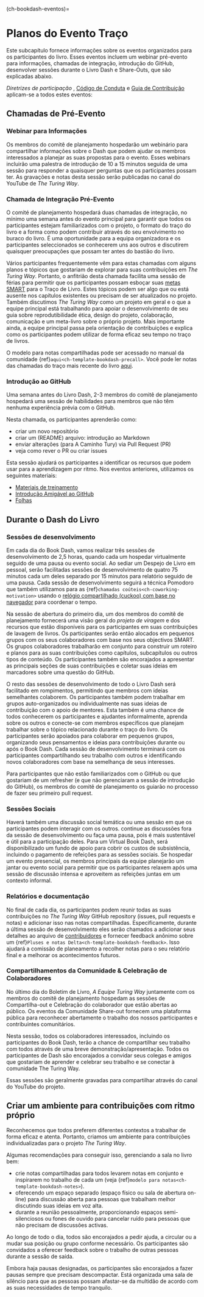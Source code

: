 (ch-bookdash-eventos)=
# Planos do Evento Traço

Este subcapítulo fornece informações sobre os eventos organizados para os participantes do livro. Esses eventos incluem um webinar pré-evento para informações, chamadas de integração, introdução do GitHub, desenvolver sessões durante o Livro Dash e Share-Outs, que são explicadas abaixo.

_Diretrizes de participação_ , [Código de Conduta](https://the-turing-way.netlify.app/community-handbook/coc.html) e [Guia de Contribuição](https://github.com/alan-turing-institute/the-turing-way/blob/main/CONTRIBUTING.md) aplicam-se a todos estes eventos:

## Chamadas de Pré-Evento

### Webinar para Informações

Os membros do comitê de planejamento hospedarão um webinário para compartilhar informações sobre o Dash que podem ajudar os membros interessados a planejar as suas propostas para o evento. Esses webinars incluirão uma palestra de introdução de 10 a 15 minutos seguida de uma sessão para responder a quaisquer perguntas que os participantes possam ter. As gravações e notas desta sessão serão publicadas no canal do YouTube de _The Turing Way_.

### Chamada de Integração Pré-Evento

O comité de planejamento hospedará duas chamadas de integração, no mínimo uma semana antes do evento principal para garantir que todos os participantes estejam familiarizados com o projeto, o formato do traço do livro e a forma como podem contribuir através do seu envolvimento no buraco do livro. É uma oportunidade para a equipa organizadora e os participantes seleccionados se conhecerem uns aos outros e discutirem quaisquer preocupações que possam ter antes do bastião do livro.

Vários participantes frequentemente vêm para estas chamadas com alguns planos e tópicos que gostariam de explorar para suas contribuições em _The Turing Way_. Portanto, o anfitrião desta chamada facilita uma sessão de férias para permitir que os participantes possam esboçar suas [metas SMART](https://www.atlassian.com/blog/productivity/how-to-write-smart-goals) para o Traço de Livro. Estes tópicos podem ser algo que ou está ausente nos capítulos existentes ou precisam de ser atualizados no projeto. Também discutimos _The Turing Way_ como um projeto em geral e o que a equipe principal está trabalhando para apoiar o desenvolvimento de seu guia sobre reprodutibilidade ética, design do projeto, colaboração, comunicação e um meta-livro sobre o próprio projeto. Mais importante ainda, a equipe principal passa pela orientação de contribuições e explica como os participantes podem utilizar de forma eficaz seu tempo no traço de livros.

O modelo para notas compartilhadas pode ser acessado no manual da comunidade {ref}`aqui<ch-template-bookdash-precall>`. Você pode ler notas das chamadas do traço mais recente do livro [aqui](https://hackmd.io/@turingway).

### Introdução ao GitHub

Uma semana antes do Livro Dash, 2-3 membros do comitê de planejamento hospedará uma sessão de habilidades para membros que não têm nenhuma experiência prévia com o GitHub.

Nesta chamada, os participantes aprenderão como:
- criar um novo repositório
- criar um (README) arquivo: introdução ao Markdown
- enviar alterações (para A Caminho Tury) via Pull Request (PR)
- veja como rever o PR ou criar issues

Esta sessão ajudará os participantes a identificar os recursos que podem usar para a aprendizagem por ritmo. Nos eventos anteriores, utilizamos os seguintes materiais:
- [Materiais de treinamento](https://malvikasharan.github.io/developing_collaborative_document)
- [Introdução Amigável ao GitHub](https://docs.google.com/presentation/d/e/2PACX-1vR-Qu4kYulSMGnnAHH9-OonNiLkaJrsolEecEkt0VD5_3PmKWePmiSQwxK3QHoq5gNsL-MJKowmgsAx/pub?start=false&loop=false&delayms=3000)
- [Folhas](https://guides.github.com/pdfs/markdown-cheatsheet-online.pdf)

## Durante o Dash do Livro

### Sessões de desenvolvimento

Em cada dia do Book Dash, vamos realizar três sessões de desenvolvimento de 2,5 horas, quando cada um hospedar virtualmente seguido de uma pausa ou evento social. Ao sediar um Despejo de Livro em pessoal, serão facilitadas sessões de desenvolvimento de quatro 75 minutos cada um deles separado por 15 minutos para relatório seguido de uma pausa. Cada sessão de desenvolvimento seguirá a técnica Pomodoro que também utilizamos para as {ref}`chamadas coúteis<ch-coworking-motivation>` usando o [relógio compartilhado (cuckoo) com base no navegador](https://cuckoo.team/tw-bookdash) para coordenar o tempo.

Na sessão de abertura do primeiro dia, um dos membros do comitê de planejamento fornecerá uma visão geral do _projeto de viragem_ e dos recursos que estão disponíveis para os participantes em suas contribuições de lavagem de livros. Os participantes serão então alocados em pequenos grupos com os seus colaboradores com base nos seus objectivos SMART. Os grupos colaboradores trabalharão em conjunto para construir um roteiro e planos para as suas contribuições como capítulos, subcapítulos ou outros tipos de conteúdo. Os participantes também são encorajados a apresentar as principais seções de suas contribuições e coletar suas ideias em marcadores sobre uma questão do GitHub.

O resto das sessões de desenvolvimento de todo o Livro Dash será facilitado em rompimentos, permitindo que membros com ideias semelhantes colaborem. Os participantes também podem trabalhar em grupos auto-organizados ou individualmente nas suas ideias de contribuição com o apoio de mentores. Esta também é uma chance de todos conhecerem os participantes e ajudantes informalmente, aprenda sobre os outros e conecte-se com membros específicos que planejam trabalhar sobre o tópico relacionado durante o traço do livro. Os participantes serão apoiados para colaborar em pequenos grupos, organizando seus pensamentos e ideias para contribuições durante ou após o Book Dash. Cada sessão de desenvolvimento terminará com os participantes compartilhando seu trabalho com outros e identificando novos colaboradores com base na semelhança de seus interesses.

Para participantes que não estão familiarizados com o GitHub ou que gostariam de um refresher (e que não gerenciaram a sessão de introdução do GitHub), os membros do comitê de planejamento os guiarão no processo de fazer seu primeiro pull request.

### Sessões Sociais

Haverá também uma discussão social temática ou uma sessão em que os participantes podem interagir com os outros. continue as discussões fora da sessão de desenvolvimento ou faça uma pausa, pois é mais sustentável e útil para a participação deles. Para um Virtual Book Dash, será disponibilizado um fundo de apoio para cobrir os custos de subsistência, incluindo o pagamento de refeições para as sessões sociais. Se hospedar um evento presencial, os membros principais da equipe planejarão um jantar ou evento social para permitir que os participantes relaxem após uma sessão de discussão intensa e aproveitem as refeições juntas em um contexto informal.

### Relatórios e documentação

No final de cada dia, os participantes podem reunir todas as suas contribuições no _The Turing Way_ GitHub repository (issues, pull requests e notas) e adicionar isso nas notas compartilhadas. Especificamente, durante a última sessão de desenvolvimento eles serão chamados a adicionar seus detalhes ao arquivo de [contribuidores](https://github.com/alan-turing-institute/the-turing-way/tree/book-dash-chapter/contributors.md) e fornecer feedback anônimo sobre um {ref}`Pluses e notas Delta<ch-template-bookdash-feedback>`. Isso ajudará a comissão de planeamento a recolher notas para o seu relatório final e a melhorar os acontecimentos futuros.

### Compartilhamentos da Comunidade & Celebração de Colaboradores

No último dia do Boletim de Livro, _A Equipe Turing Way_ juntamente com os membros do comitê de planejamento hospedam as sessões de Compartilha-out e Celebração do colaborador que estão abertas ao público. Os eventos da Comunidade Share-out fornecem uma plataforma pública para reconhecer abertamente o trabalho dos nossos participantes e contribuintes comunitários.

Nesta sessão, todos os colaboradores interessados, incluindo os participantes do Book Dash, terão a chance de compartilhar seu trabalho com todos através de uma breve demonstração/apresentação. Todos os participantes de Dash são encorajados a convidar seus colegas e amigos que gostariam de aprender e celebrar seu trabalho e se conectar à comunidade The Turing Way.

Essas sessões são geralmente gravadas para compartilhar através do canal do YouTube do projeto.

## Criar um ambiente para contribuições com ritmo próprio

Reconhecemos que todos preferem diferentes contextos a trabalhar de forma eficaz e atenta. Portanto, criamos um ambiente para contribuições individualizadas para o projeto _The Turing Way_.

Algumas recomendações para conseguir isso, gerenciando a sala no livro bem:
- crie notas compartilhadas para todos levarem notas em conjunto e inspirarem no trabalho de cada um (veja {ref}`modelo para notas<ch-template-bookdash-notes>`).
- oferecendo um espaço separado (espaço físico ou sala de abertura on-line) para discussão aberta para pessoas que trabalham melhor discutindo suas ideias em voz alta.
- durante a reunião pessoalmente, proporcionando espaços semi-silenciosos ou fones de ouvido para cancelar ruído para pessoas que não precisam de discussões activas.

Ao longo de todo o dia, todos são encorajados a pedir ajuda, a circular ou a mudar sua posição ou grupo conforme necessário. Os participantes são convidados a oferecer feedback sobre o trabalho de outras pessoas durante a sessão de saída.

Embora haja pausas designadas, os participantes são encorajados a fazer pausas sempre que precisam descompactar. Está organizada uma sala de silêncio para que as pessoas possam afastar-se da multidão de acordo com as suas necessidades de tempo tranquilo.
